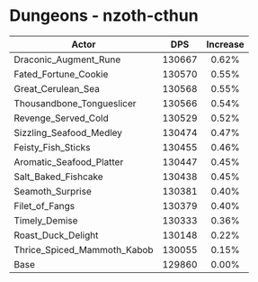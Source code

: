 # Dungeons - nzoth-cthun
| Actor | DPS | Increase |
|---|:---:|:---:|
|Draconic_Augment_Rune|130667|0.62%|
|Fated_Fortune_Cookie|130570|0.55%|
|Great_Cerulean_Sea|130568|0.55%|
|Thousandbone_Tongueslicer|130566|0.54%|
|Revenge_Served_Cold|130529|0.52%|
|Sizzling_Seafood_Medley|130474|0.47%|
|Feisty_Fish_Sticks|130455|0.46%|
|Aromatic_Seafood_Platter|130447|0.45%|
|Salt_Baked_Fishcake|130438|0.45%|
|Seamoth_Surprise|130381|0.40%|
|Filet_of_Fangs|130379|0.40%|
|Timely_Demise|130333|0.36%|
|Roast_Duck_Delight|130148|0.22%|
|Thrice_Spiced_Mammoth_Kabob|130055|0.15%|
|Base|129860|0.00%|
